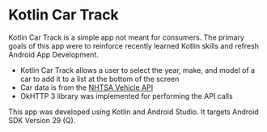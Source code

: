 # Kotlin Car Track

Kotlin Car Track is a simple app not meant for consumers. The primary goals of this app were to reinforce recently learned Kotlin skills and refresh Android App Development.

* Kotlin Car Track allows a user to select the year, make, and model of a car to add it to a list at the bottom of the screen
* Car data is from the [NHTSA Vehicle API](https://vpic.nhtsa.dot.gov/api/)
* OkHTTP 3 library was implemented for performing the API calls

This app was developed using Kotlin and Android Studio. It targets Android SDK Version 29 (Q).
